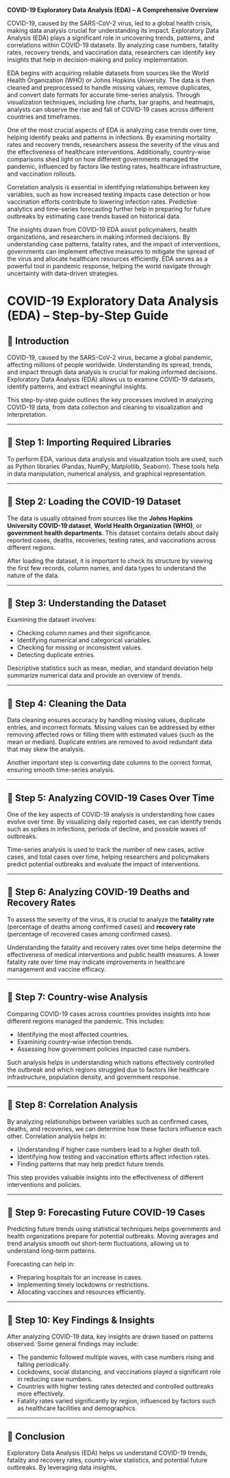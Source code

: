 **COVID-19 Exploratory Data Analysis (EDA) – A Comprehensive Overview**  

COVID-19, caused by the SARS-CoV-2 virus, led to a global health crisis, making data analysis crucial for understanding its impact. Exploratory Data Analysis (EDA) plays a significant role in uncovering trends, patterns, and correlations within COVID-19 datasets. By analyzing case numbers, fatality rates, recovery trends, and vaccination data, researchers can identify key insights that help in decision-making and policy implementation.  

EDA begins with acquiring reliable datasets from sources like the World Health Organization (WHO) or Johns Hopkins University. The data is then cleaned and preprocessed to handle missing values, remove duplicates, and convert date formats for accurate time-series analysis. Through visualization techniques, including line charts, bar graphs, and heatmaps, analysts can observe the rise and fall of COVID-19 cases across different countries and timeframes.  

One of the most crucial aspects of EDA is analyzing case trends over time, helping identify peaks and patterns in infections. By examining mortality rates and recovery trends, researchers assess the severity of the virus and the effectiveness of healthcare interventions. Additionally, country-wise comparisons shed light on how different governments managed the pandemic, influenced by factors like testing rates, healthcare infrastructure, and vaccination rollouts.  

Correlation analysis is essential in identifying relationships between key variables, such as how increased testing impacts case detection or how vaccination efforts contribute to lowering infection rates. Predictive analytics and time-series forecasting further help in preparing for future outbreaks by estimating case trends based on historical data.  

The insights drawn from COVID-19 EDA assist policymakers, health organizations, and researchers in making informed decisions. By understanding case patterns, fatality rates, and the impact of interventions, governments can implement effective measures to mitigate the spread of the virus and allocate healthcare resources efficiently. EDA serves as a powerful tool in pandemic response, helping the world navigate through uncertainty with data-driven strategies.
# **COVID-19 Exploratory Data Analysis (EDA) – Step-by-Step Guide**  

## **📌 Introduction**  
COVID-19, caused by the SARS-CoV-2 virus, became a global pandemic, affecting millions of people worldwide. Understanding its spread, trends, and impact through data analysis is crucial for making informed decisions. Exploratory Data Analysis (EDA) allows us to examine COVID-19 datasets, identify patterns, and extract meaningful insights.  

This step-by-step guide outlines the key processes involved in analyzing COVID-19 data, from data collection and cleaning to visualization and interpretation.  

---

## **🔹 Step 1: Importing Required Libraries**  
To perform EDA, various data analysis and visualization tools are used, such as Python libraries (Pandas, NumPy, Matplotlib, Seaborn). These tools help in data manipulation, numerical analysis, and graphical representation.  

---

## **🔹 Step 2: Loading the COVID-19 Dataset**  
The data is usually obtained from sources like the **Johns Hopkins University COVID-19 dataset**, **World Health Organization (WHO)**, or **government health departments**. This dataset contains details about daily reported cases, deaths, recoveries, testing rates, and vaccinations across different regions.  

After loading the dataset, it is important to check its structure by viewing the first few records, column names, and data types to understand the nature of the data.  

---

## **🔹 Step 3: Understanding the Dataset**  
Examining the dataset involves:  
- Checking column names and their significance.  
- Identifying numerical and categorical variables.  
- Checking for missing or inconsistent values.  
- Detecting duplicate entries.  

Descriptive statistics such as mean, median, and standard deviation help summarize numerical data and provide an overview of trends.  

---

## **🔹 Step 4: Cleaning the Data**  
Data cleaning ensures accuracy by handling missing values, duplicate entries, and incorrect formats. Missing values can be addressed by either removing affected rows or filling them with estimated values (such as the mean or median). Duplicate entries are removed to avoid redundant data that may skew the analysis.  

Another important step is converting date columns to the correct format, ensuring smooth time-series analysis.  

---

## **🔹 Step 5: Analyzing COVID-19 Cases Over Time**  
One of the key aspects of COVID-19 analysis is understanding how cases evolve over time. By visualizing daily reported cases, we can identify trends such as spikes in infections, periods of decline, and possible waves of outbreaks.  

Time-series analysis is used to track the number of new cases, active cases, and total cases over time, helping researchers and policymakers predict potential outbreaks and evaluate the impact of interventions.  

---

## **🔹 Step 6: Analyzing COVID-19 Deaths and Recovery Rates**  
To assess the severity of the virus, it is crucial to analyze the **fatality rate** (percentage of deaths among confirmed cases) and **recovery rate** (percentage of recovered cases among confirmed cases).  

Understanding the fatality and recovery rates over time helps determine the effectiveness of medical interventions and public health measures. A lower fatality rate over time may indicate improvements in healthcare management and vaccine efficacy.  

---

## **🔹 Step 7: Country-wise Analysis**  
Comparing COVID-19 cases across countries provides insights into how different regions managed the pandemic. This includes:  
- Identifying the most affected countries.  
- Examining country-wise infection trends.  
- Assessing how government policies impacted case numbers.  

Such analysis helps in understanding which nations effectively controlled the outbreak and which regions struggled due to factors like healthcare infrastructure, population density, and government response.  

---

## **🔹 Step 8: Correlation Analysis**  
By analyzing relationships between variables such as confirmed cases, deaths, and recoveries, we can determine how these factors influence each other. Correlation analysis helps in:  
- Understanding if higher case numbers lead to a higher death toll.  
- Identifying how testing and vaccination efforts affect infection rates.  
- Finding patterns that may help predict future trends.  

This step provides valuable insights into the effectiveness of different interventions and policies.  

---

## **🔹 Step 9: Forecasting Future COVID-19 Cases**  
Predicting future trends using statistical techniques helps governments and health organizations prepare for potential outbreaks. Moving averages and trend analysis smooth out short-term fluctuations, allowing us to understand long-term patterns.  

Forecasting can help in:  
- Preparing hospitals for an increase in cases.  
- Implementing timely lockdowns or restrictions.  
- Allocating vaccines and resources efficiently.  

---

## **🔹 Step 10: Key Findings & Insights**  
After analyzing COVID-19 data, key insights are drawn based on patterns observed. Some general findings may include:  
- The pandemic followed multiple waves, with case numbers rising and falling periodically.  
- Lockdowns, social distancing, and vaccinations played a significant role in reducing case numbers.  
- Countries with higher testing rates detected and controlled outbreaks more effectively.  
- Fatality rates varied significantly by region, influenced by factors such as healthcare facilities and demographics.  

---

## **🎯 Conclusion**  
Exploratory Data Analysis (EDA) helps us understand COVID-19 trends, fatality and recovery rates, country-wise statistics, and potential future outbreaks. By leveraging data insights,
